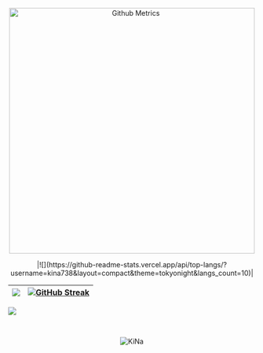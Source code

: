 <p align="center"> <img width="500" src="https://metrics.lecoq.io/kina738" alt="Github Metrics"> </p> 

<div align="center">
|![](https://github-readme-stats.vercel.app/api/top-langs/?username=kina738&layout=compact&theme=tokyonight&langs_count=10)|
</div>


|![](https://github-readme-stats.vercel.app/api?username=kina738&&show_icons=true&title_color=F4B82E&icon_color=F87E19&text_color=8DBF7C&bg_color=282828)| [![GitHub Streak](https://github-readme-streak-stats.herokuapp.com?user=kina738&theme=dark&hide_border=true&date_format=M%20j%5B%2C%20Y%5D)](https://git.io/streak-stats)
|-|-|


![](https://activity-graph.herokuapp.com/graph?username=kina738&theme=redical)

<br>
<p align="center"><p align="center"> <img src="https://komarev.com/ghpvc/?username=kina738" alt="KiNa"/> </p>  </p>
<br>